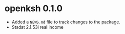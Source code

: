 # openksh 0.1.0

* Added a `NEWS.md` file to track changes to the package.
* Stadat 2.1.53i real income



